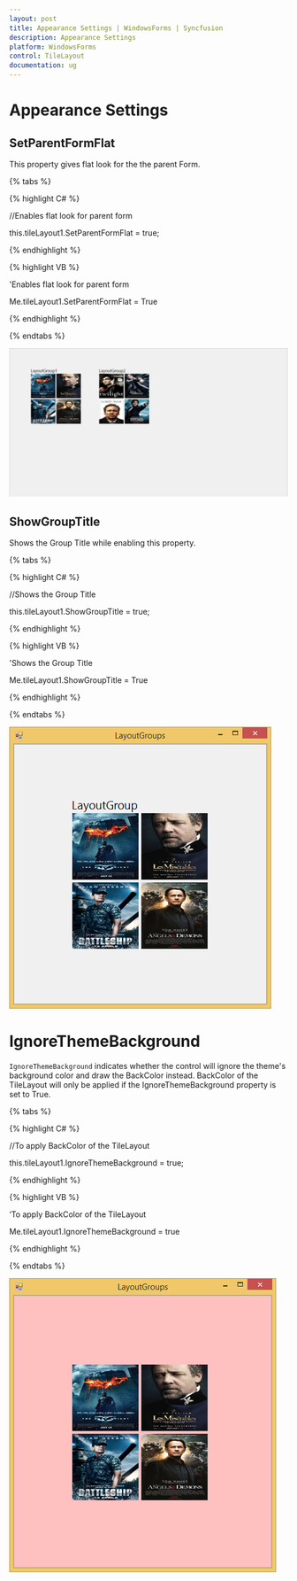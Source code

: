 ```yaml
---
layout: post
title: Appearance Settings | WindowsForms | Syncfusion
description: Appearance Settings
platform: WindowsForms
control: TileLayout 
documentation: ug
---
```


# Appearance Settings

## SetParentFormFlat

This property gives flat look for the the parent Form.

{% tabs %}

{% highlight C# %}

//Enables flat look for parent form

this.tileLayout1.SetParentFormFlat = true;

{% endhighlight %}


{% highlight VB %}

'Enables flat look for parent form

Me.tileLayout1.SetParentFormFlat = True

 
{% endhighlight %}

{% endtabs %}

![](Appearance_images/ParentFormFlat.png)


## ShowGroupTitle

Shows the Group Title while enabling this property.

{% tabs %}

{% highlight C# %}

//Shows the Group Title

this.tileLayout1.ShowGroupTitle = true;

{% endhighlight %}

{% highlight VB %}

'Shows the Group Title

 Me.tileLayout1.ShowGroupTitle = True
 
{% endhighlight %}

{% endtabs %}

![](Appearance_images/LayoutTitle.png)


# IgnoreThemeBackground

`IgnoreThemeBackground` indicates whether the control will ignore the theme's background color and draw the BackColor instead. BackColor of the TileLayout will only be 
applied if the IgnoreThemeBackground property is set to True.


{% tabs %}

{% highlight C# %}

//To apply BackColor of the TileLayout

 this.tileLayout1.IgnoreThemeBackground = true;

{% endhighlight %}

{% highlight VB %}

‘To apply BackColor of the TileLayout

 Me.tileLayout1.IgnoreThemeBackground = true
 
{% endhighlight %}

{% endtabs %}

![](Appearance_images/ThemedBackground.png)